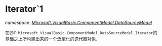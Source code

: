 ﻿# Iterator`1
_namespace: <a href="#" onClick="load('/docs/Microsoft.VisualBasic.ComponentModel.DataSourceModel/index.md')">Microsoft.VisualBasic.ComponentModel.DataSourceModel</a>_

在@``T:Microsoft.VisualBasic.ComponentModel.DataSourceModel.Iterator``的基础之上所构建出来的一个泛型化的迭代器对象.





